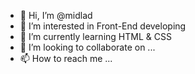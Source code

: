 - 👋 Hi, I’m @midlad
- 👀 I’m interested in Front-End developing
- 🌱 I’m currently learning HTML & CSS
- 💞️ I’m looking to collaborate on ...
- 📫 How to reach me ...

<!---
midlad/midlad is a ✨ special ✨ repository because its `README.md` (this file) appears on your GitHub profile.
You can click the Preview link to take a look at your changes.
--->
